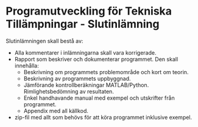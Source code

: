 # Programutveckling för Tekniska Tillämpningar - Slutinlämning

Slutinlämningen skall bestå av:

 * Alla kommentarer i inlämningarna skall vara korrigerade.
 * Rapport som beskriver och dokumenterar programmet. Den skall innehålla:
   * Beskrivning om programmets problemområde och kort om teorin.
   * Beskrivning av programmets uppbyggnad.
   * Jämförande kontrollberäkningar MATLAB/Python. Rimlighetsbedömning av resultaten.
   * Enkel handhavande manual med exempel och utskrifter från programmet.
   * Appendix med all källkod.
 * zip-fil med allt som behövs för att köra programmet inklusive exempel.
  
